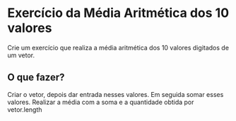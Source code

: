# Exercício da Média Aritmética dos 10 valores

Crie um exercício que realiza a média aritmética dos 10 valores digitados de um vetor.

## O que fazer?

Criar o vetor, depois dar entrada nesses valores. Em seguida somar esses valores. Realizar a média com a soma e a quantidade obtida por vetor.length